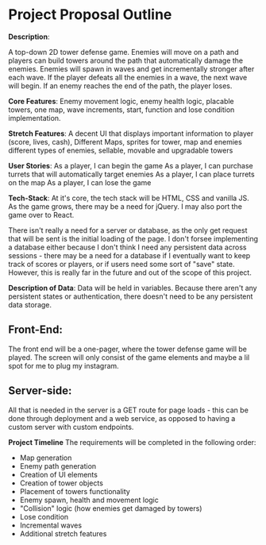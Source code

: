 # Project Proposal Outline

**Description**: 

A top-down 2D tower defense game. Enemies will move on a path and players can build towers around the path that
automatically damage the enemies. Enemies will spawn in waves and get incrementally stronger after each wave. 
If the player defeats all the enemies in a wave, the next wave will begin. If an enemy reaches the end of the path, the player loses.

**Core Features**: 
Enemy movement logic, enemy health logic, placable towers, one map, wave increments, start, function and lose condition implementation.

**Stretch Features**: 
A decent UI that displays important information to player (score, lives, cash),
Different Maps,
sprites for tower, map and enemies
different types of enemies,
sellable, movable and upgradable towers

**User Stories**: 
As a player, I can begin the game
As a player, I can purchase turrets that will automatically target enemies
As a player, I can place turrets on the map
As a player, I can lose the game

**Tech-Stack**: 
At it's core, the tech stack will be HTML, CSS and vanilla JS. As the game grows, there may be a need for jQuery. I may also
port the game over to React.

There isn't really a need for a server or database, as the only get request that will be sent is the initial loading of the page.
I don't forsee implementing a database either because I don't think I need any persistent data across sessions - there may be
a need for a database if I eventually want to keep track of scores or players, or if users need some sort of "save" state. However,
this is really far in the future and out of the scope of this project.

**Description of Data**: 
Data will be held in variables. Because there aren't any persistent states or authentication, there doesn't need to be any
persistent data storage.

## Front-End: 
The front end will be a one-pager, where the tower defense game will be played. The screen will only consist of the game
elements and maybe a lil spot for me to plug my instagram.

## Server-side:
All that is needed in the server is a GET route for page loads - this can be done through deployment and a web service, as 
opposed to having a custom server with custom endpoints.

**Project Timeline**
The requirements will be completed in the following order:
- Map generation
- Enemy path generation
- Creation of UI elements
- Creation of tower objects
- Placement of towers functionality
- Enemy spawn, health and movement logic
- "Collision" logic (how enemies get damaged by towers)
- Lose condition
- Incremental waves
- Additional stretch features